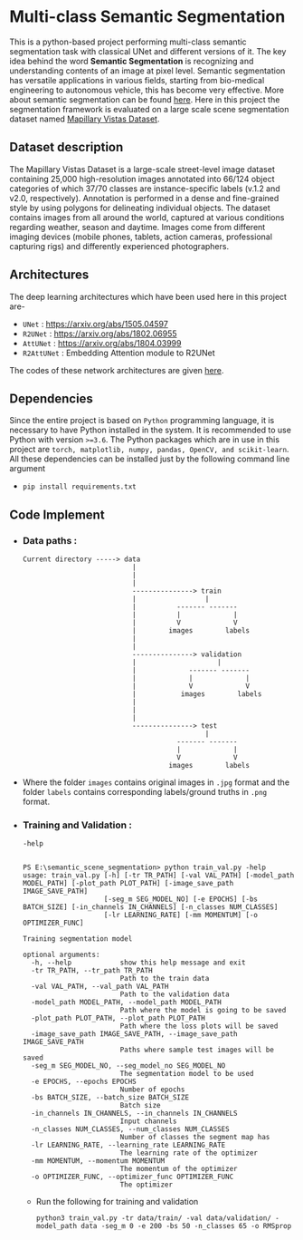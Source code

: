 # Multi-class Semantic Segmentation
This is a python-based project performing multi-class semantic segmentation task with classical UNet and different versions of it. The key idea behind the word **Semantic Segmentation** is recognizing and understanding contents of an image at pixel level. Semantic segmentation has versatile applications in various fields, starting from bio-medical engineering to autonomous vehicle, this has become very effective. More about semantic segmentation can be found [here](https://www.jeremyjordan.me/semantic-segmentation/). Here in this project the segmentation framework is evaluated on a large scale scene segmentation dataset named [Mapillary Vistas Dataset](https://www.mapillary.com/dataset/vistas).  

## Dataset description
The Mapillary Vistas Dataset is a large-scale street-level image dataset containing 25,000 high-resolution images annotated into 66/124 object categories of which 37/70 classes are instance-specific labels (v.1.2 and v2.0, respectively). Annotation is performed in a dense and fine-grained style by using polygons for delineating individual objects. The dataset contains images from all around the world, captured at various conditions regarding weather, season and daytime. Images come from different imaging devices (mobile phones, tablets, action cameras, professional capturing rigs) and differently experienced photographers.

## Architectures
The deep learning architectures which have been used here in this project are-
- `UNet` : https://arxiv.org/abs/1505.04597
- `R2UNet` : https://arxiv.org/abs/1802.06955
- `AttUNet` : https://arxiv.org/abs/1804.03999
- `R2AttUNet` : Embedding Attention module to R2UNet

The codes of these network architectures are given [here](https://github.com/SohamChattopadhyayEE/Multi-class-semantic-segmentation/tree/main/models/network).

## Dependencies
Since the entire project is based on `Python` programming language, it is necessary to have Python installed in the system. It is recommended to use Python with version `>=3.6`.
The Python packages which are in use in this project are `torch, matplotlib, numpy, pandas, OpenCV, and scikit-learn`. All these dependencies can be installed just by the following command line argument
- `pip install requirements.txt` 

## Code Implement
- ### Data paths :
      Current directory -----> data
                                 |
                                 |
                                 |               
                                 ---------------> train 
                                 |                 |
                                 |          ------- -------
                                 |          |             |
                                 |          V             V
                                 |        images        labels
                                 |
                                 |
                                 ---------------> validation    
                                 |                    |
                                 |             ------- -------
                                 |             |             |
                                 |             V             V
                                 |           images        labels
                                 |
                                 |
                                 |
                                 ---------------> test
                                                   |
                                            ------- -------
                                            |             |
                                            V             V
                                          images        labels
       
- Where the folder `images` contains original images in `.jpg` format and the folder `labels` contains corresponding labels/ground truths in `.png` format.  
- ### Training and Validation :
      -help
      
      
      PS E:\semantic_scene_segmentation> python train_val.py -help
      usage: train_val.py [-h] [-tr TR_PATH] [-val VAL_PATH] [-model_path MODEL_PATH] [-plot_path PLOT_PATH] [-image_save_path IMAGE_SAVE_PATH]
                          [-seg_m SEG_MODEL_NO] [-e EPOCHS] [-bs BATCH_SIZE] [-in_channels IN_CHANNELS] [-n_classes NUM_CLASSES]
                          [-lr LEARNING_RATE] [-mm MOMENTUM] [-o OPTIMIZER_FUNC]

      Training segmentation model

      optional arguments:
        -h, --help            show this help message and exit
        -tr TR_PATH, --tr_path TR_PATH
                              Path to the train data
        -val VAL_PATH, --val_path VAL_PATH
                              Path to the validation data
        -model_path MODEL_PATH, --model_path MODEL_PATH
                              Path where the model is going to be saved
        -plot_path PLOT_PATH, --plot_path PLOT_PATH
                              Path where the loss plots will be saved
        -image_save_path IMAGE_SAVE_PATH, --image_save_path IMAGE_SAVE_PATH
                              Paths where sample test images will be saved
        -seg_m SEG_MODEL_NO, --seg_model_no SEG_MODEL_NO
                              The segmentation model to be used
        -e EPOCHS, --epochs EPOCHS
                              Number of epochs
        -bs BATCH_SIZE, --batch_size BATCH_SIZE
                              Batch size
        -in_channels IN_CHANNELS, --in_channels IN_CHANNELS
                              Input channels
        -n_classes NUM_CLASSES, --num_classes NUM_CLASSES
                              Number of classes the segment map has
        -lr LEARNING_RATE, --learning_rate LEARNING_RATE
                              The learning rate of the optimizer
        -mm MOMENTUM, --momentum MOMENTUM
                              The momentum of the optimizer
        -o OPTIMIZER_FUNC, --optimizer_func OPTIMIZER_FUNC
                              The optimizer
   - Run the following for training and validation 
  
      `python3 train_val.py -tr data/train/ -val data/validation/ -model_path data -seg_m 0 -e 200 -bs 50 -n_classes 65 -o RMSprop`
